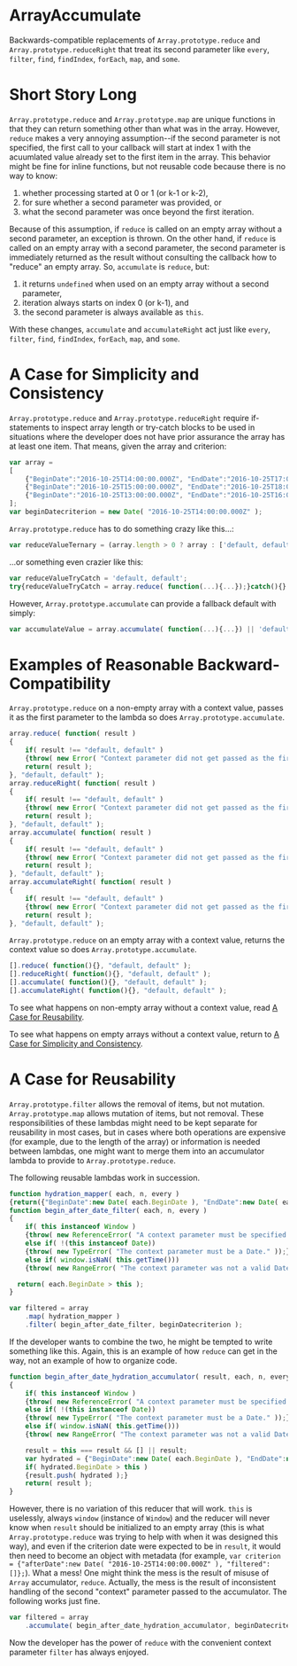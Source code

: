 # ArrayAccumulate
Backwards-compatible replacements of `Array.prototype.reduce` and `Array.prototype.reduceRight` that treat its second parameter like `every`, `filter`, `find`, `findIndex`, `forEach`, `map`, and `some`.

# Short Story Long
`Array.prototype.reduce` and `Array.prototype.map` are unique functions in that they can return something other than what was in the array.  However, `reduce` makes a very annoying assumption--if the second parameter is not specified, the first call to your callback will start at index 1 with the acuumlated value already set to the first item in the array.  This behavior might be fine for inline functions, but not reusable code because there is no way to know:
 1. whether processing started at 0 or 1 (or k-1 or k-2), 
 2. for sure whether a second parameter was provided, or 
 3. what the second parameter was once beyond the first iteration.  

Because of this assumption, if `reduce` is called on an empty array without a second parameter, an exception is thrown.  On the other hand, if `reduce` is called on an empty array with a second parameter, the second parameter is immediately returned as the result without consulting the callback how to "reduce" an empty array.  So, `accumulate` is `reduce`, but:
 1. it returns `undefined` when used on an empty array without 
a second parameter, 
 2. iteration always starts on index 0 (or k-1), and 
 3. the second parameter is always available as `this`.

With these changes, `accumulate` and `accumulateRight` act just like `every`, `filter`, `find`, `findIndex`, `forEach`, `map`, and `some`.

# A Case for Simplicity and Consistency
`Array.prototype.reduce` and `Array.prototype.reduceRight` require if-statements to inspect array length or try-catch blocks to be 
used in situations where the developer does not have prior assurance the array has at least one item.  That means, given the array and criterion:
```javascript
var array = 
[
	{"BeginDate":"2016-10-25T14:00:00.000Z", "EndDate":"2016-10-25T17:00:00.000Z"},
	{"BeginDate":"2016-10-25T15:00:00.000Z", "EndDate":"2016-10-25T18:00:00.000Z"},
	{"BeginDate":"2016-10-25T13:00:00.000Z", "EndDate":"2016-10-25T16:00:00.000Z"},
];
var beginDatecriterion = new Date( "2016-10-25T14:00:00.000Z" );
```
`Array.prototype.reduce` has to do something crazy like this...:
```javascript
var reduceValueTernary = (array.length > 0 ? array : ['default, default']).reduce( function(...){...});
```
...or something even crazier like this:
```javascript
var reduceValueTryCatch = 'default, default';
try{reduceValueTryCatch = array.reduce( function(...){...});}catch(){}
```
However, `Array.prototype.accumulate` can provide a fallback default with simply:
```javascript
var accumulateValue = array.accumulate( function(...){...}) || 'default, default';
```

# Examples of Reasonable Backward-Compatibility
`Array.prototype.reduce` on a non-empty array with a context value, passes it as the first parameter to the lambda so does `Array.prototype.accumulate`.
```javascript
array.reduce( function( result )
{
	if( result !== "default, default" )
	{throw( new Error( "Context parameter did not get passed as the first parameter to the lambda." ));}
	return( result );
}, "default, default" );
array.reduceRight( function( result )
{
	if( result !== "default, default" )
	{throw( new Error( "Context parameter did not get passed as the first parameter to the lambda." ));}
	return( result );
}, "default, default" );
array.accumulate( function( result )
{
	if( result !== "default, default" )
	{throw( new Error( "Context parameter did not get passed as the first parameter to the lambda." ));}
	return( result );
}, "default, default" );
array.accumulateRight( function( result )
{
	if( result !== "default, default" )
	{throw( new Error( "Context parameter did not get passed as the first parameter to the lambda." ));}
	return( result );
}, "default, default" );
```

`Array.prototype.reduce` on an empty array with a context value, returns the context value so does `Array.prototype.accumulate`.
```javascript
[].reduce( function(){}, "default, default" );
[].reduceRight( function(){}, "default, default" );
[].accumulate( function(){}, "default, default" );
[].accumulateRight( function(){}, "default, default" );
```

To see what happens on non-empty array without a context value, read [A Case for Reusability](#a-case-for-reusability).

To see what happens on empty arrays without a context value, return to [A Case for Simplicity and Consistency](#a-case-for-simplicity-and-consistency).

# A Case for Reusability
`Array.prototype.filter` allows the removal of items, but not mutation.  `Array.prototype.map` allows mutation of items, but not removal.  These responsibilities of these lambdas might need to be kept separate for reusability in most cases, but in cases where both operations are expensive (for example, due to the length of the array) or information is needed between lambdas, one might want to merge them into an accumulator lambda to provide to `Array.prototype.reduce`.

The following reusable lambdas work in succession.
```javascript
function hydration_mapper( each, n, every )
{return({"BeginDate":new Date( each.BeginDate ), "EndDate":new Date( each.EndDate )});}
function begin_after_date_filter( each, n, every )
{
	if( this instanceof Window )
	{throw( new ReferenceError( "A context parameter must be specified." ));}
	else if( !(this instanceof Date))
	{throw( new TypeError( "The context parameter must be a Date." ));}
	else if( window.isNaN( this.getTime()))
	{throw( new RangeError( "The context parameter was not a valid Date." ));}

  return( each.BeginDate > this );
}

var filtered = array
	.map( hydration_mapper )
	.filter( begin_after_date_filter, beginDatecriterion );
```
If the developer wants to combine the two, he might be tempted to write something like this.  Again, this is an example of how `reduce` can get in the way, not an example of how to organize code.
```javascript
function begin_after_date_hydration_accumulator( result, each, n, every )
{
	if( this instanceof Window )
	{throw( new ReferenceError( "A context parameter must be specified." ));}
	else if( !(this instanceof Date))
	{throw( new TypeError( "The context parameter must be a Date." ));}
	else if( window.isNaN( this.getTime()))
	{throw( new RangeError( "The context parameter was not a valid Date." ));}

	result = this === result && [] || result;
	var hydrated = {"BeginDate":new Date( each.BeginDate ), "EndDate":new Date( each.EndDate )};
	if( hydrated.BeginDate > this )
	{result.push( hydrated );}
	return( result );
}
```
However, there is no variation of this reducer that will work.  `this` is uselessly, always `window` (instance of `Window`) and the reducer will never know when `result` should be initialized to an empty array (this is what `Array.prototype.reduce` was trying to help with when it was designed this way), and even if the criterion date were expected to be in `result`, it would then need to become an object with metadata (for example, `var criterion = {"afterDate":new Date( "2016-10-25T14:00:00.000Z" ), "filtered":[]};`).  What a mess!  One might think the mess is the result of misuse of `Array` accumulator, `reduce`.  Actually, the mess is the result of inconsistent handling of the second "context" parameter passed to the accumulator.  The following works just fine.
```javascript
var filtered = array
	.accumulate( begin_after_date_hydration_accumulator, beginDatecriterion );
```
Now the developer has the power of `reduce` with the convenient context parameter `filter` has always enjoyed.
